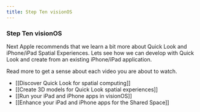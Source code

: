 ```yaml
---
title: Step Ten visionOS
---
```


### Step Ten visionOS

Next Apple recommends that we learn a bit more about Quick Look and iPhone/iPad Spatial Experiences. Lets see how we can develop with Quick Look and create from an existing iPhone/iPad application.

Read more to get a sense about each video you are about to watch. 

- [[Discover Quick Look for spatial computing]]
- [[Create 3D models for Quick Look spatial experiences]]
- [[Run your iPad and iPhone apps in visionOS]]
- [[Enhance your iPad and iPhone apps for the Shared Space]]

